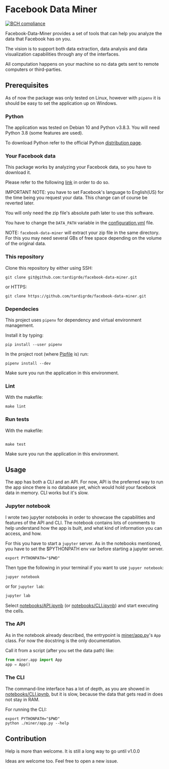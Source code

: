 # Facebook Data Miner

[![BCH compliance](https://bettercodehub.com/edge/badge/tardigrde/facebook-data-miner?branch=master)](https://bettercodehub.com/)

Facebook-Data-Miner provides a set of tools that can help you analyze the data 
that Facebook has on you.

The vision is to support both data extraction, data analysis and data 
visualization capabilities through any of the interfaces.

All computation happens on your machine so no data gets sent to remote 
computers or third-parties.

## Prerequisites
As of now the package was only tested on Linux, however with `pipenv` 
it is should be easy to set the application up on Windows.

### Python

The application was tested on Debian 10 and Python v3.8.3.
You will need Python 3.8 (some features are used).

To download Python refer to the official Python 
[distribution page](https://www.python.org/getit/).

### Your Facebook data

This package works by analyzing your Facebook data, so you have to download it.

Please refer to the following 
[link](https://www.facebook.com/help/212802592074644) in order to do so. 

IMPORTANT NOTE: you have to set Facebook's language to English(US) for the 
time being you request your data. This change can of course be reverted later.

You will only need the zip file's absolute path later to use this software.

You have to change the `DATA_PATH` variable in the 
[configuration.yml](configuration.yml) file.

NOTE: `facebook-data-miner` will extract your zip file in the same directory. 
For this you may need several GBs of free space depending on the volume of the 
original data.

### This repository
Clone this repository by either using SSH:

```shell script
git clone git@github.com:tardigrde/facebook-data-miner.git
```

or HTTPS:

```shell script
git clone https://github.com/tardigrde/facebook-data-miner.git
```

### Dependecies

This project uses `pipenv` for dependency and virtual environment management.

Install it by typing:
```shell script
pip install --user pipenv

``` 

In the project root (where [Pipfile](Pipfile) is) run:

```shell script
pipenv install --dev
```

Make sure you run the application in this environment.

### Lint

With the makefile:

``` shell_script
make lint
```

### Run tests

With the makefile:

``` shell_script

make test
```
Make sure you run the application in this environment.

## Usage

The app has both a CLI and an API. For now, API is the preferred way to 
run the app since there is no database yet, which would hold your facebook data
in memory. CLI works but it's slow.

### Jupyter notebook

I wrote two jupyter notebooks in order to showcase the capabilities and 
features of the API and CLI. The notebook contains lots of comments to 
help understand how the app is built, 
and what kind of information you can access, and how.

For this you have to start a `jupyter` server. 
As in the notebooks mentioned, you have to set the $PYTHONPATH env var 
before starting a jupyter server.

```shell script
export PYTHONPATH="$PWD"
```

Then type the following in your terminal if you want to use `jupyer notebook`:

```shell script
jupyer notebook
```

or for `jupyter lab`:

```bash
jupyter lab
```

Select [notebooks/API.ipynb](notebooks/API.ipynb) 
(or [notebooks/CLI.ipynb](notebooks/CLI.ipynb)) and start executing the cells. 

### The API
As in the notebook already described, the entrypoint is 
[miner/app.py](miner/app.py)'s `App` class. For now the docstring is the only
documentation.

Call it from a script (after you set the data path) like:
```python
from miner.app import App
app = App()
```

### The CLI

The command-line interface has a lot of depth, as you are showed in
 [notebooks/CLI.ipynb](notebooks/CLI.ipynb), but it is slow, 
 because the data that gets read in does not stay in RAM.

For running the CLI:

```shell script
export PYTHONPATH="$PWD"
python ./miner/app.py --help
```

## Contribution

Help is more than welcome. It is still a long way to go until v1.0.0

Ideas are welcome too. Feel free to open a new issue.
